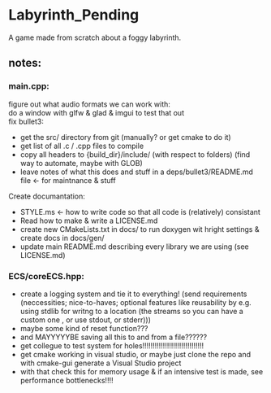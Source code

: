 # Labyrinth_Pending
A game made from scratch about a foggy labyrinth.



## notes:

### **main.cpp**:


figure out what audio formats we can work with: <br>
do a window with glfw & glad & imgui to test that out <br>
fix bullet3:
 - get the src/ directory from git (manually? or get cmake to do it)
 - get list of all .c / .cpp files to compile
 - copy all headers to {build_dir}/include/ (with respect to folders) (find way to automate, maybe with GLOB)
 - leave notes of what this does and stuff in a deps/bullet3/README.md file <- for maintnance & stuff
 
Create documantation:
 - STYLE.ms <- how to write code so that all code is (relatively) consistant 
 - Read how to make & write a LICENSE.md
 - create new CMakeLists.txt in docs/ to run doxygen wit hright settings & create docs in docs/gen/
 - update main README.md describing every library we are using (see LICENSE.md)

### **ECS/coreECS.hpp**:

 - create a logging system and tie it to everything! (send requirements (neccessities; nice-to-haves; optional features 
    like reusability by e.g. using stdlib for writng to a location 
         (the streams so you can have a custom one , or use stdout, or stderr)))
 - maybe some kind of reset function???
 - and MAYYYYYBE saving all this to and from a file??????
 - get collegue to test system for holes!!!!!!!!!!!!!!!!!!!!!!!!!!!!!!
 - get cmake working in visual studio, or maybe just clone the repo and with cmake-gui generate a Visual Studio project
 - with that check this for memory usage & if an intensive test is made, see performance bottlenecks!!!!